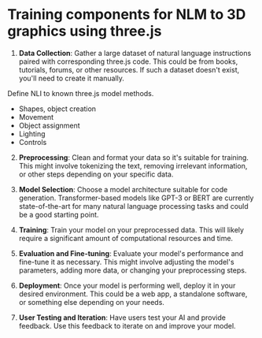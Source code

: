 # Training components for NLM to 3D graphics using three.js

1. **Data Collection**: Gather a large dataset of natural language instructions paired with corresponding three.js code. This could be from books, tutorials, forums, or other resources. If such a dataset doesn't exist, you'll need to create it manually.

Define NLI to known three.js model methods.
- Shapes, object creation
- Movement
- Object assignment
- Lighting
- Controls


2. **Preprocessing**: Clean and format your data so it's suitable for training. This might involve tokenizing the text, removing irrelevant information, or other steps depending on your specific data.

3. **Model Selection**: Choose a model architecture suitable for code generation. Transformer-based models like GPT-3 or BERT are currently state-of-the-art for many natural language processing tasks and could be a good starting point.

4. **Training**: Train your model on your preprocessed data. This will likely require a significant amount of computational resources and time.

5. **Evaluation and Fine-tuning**: Evaluate your model's performance and fine-tune it as necessary. This might involve adjusting the model's parameters, adding more data, or changing your preprocessing steps.

6. **Deployment**: Once your model is performing well, deploy it in your desired environment. This could be a web app, a standalone software, or something else depending on your needs.

7. **User Testing and Iteration**: Have users test your AI and provide feedback. Use this feedback to iterate on and improve your model.
